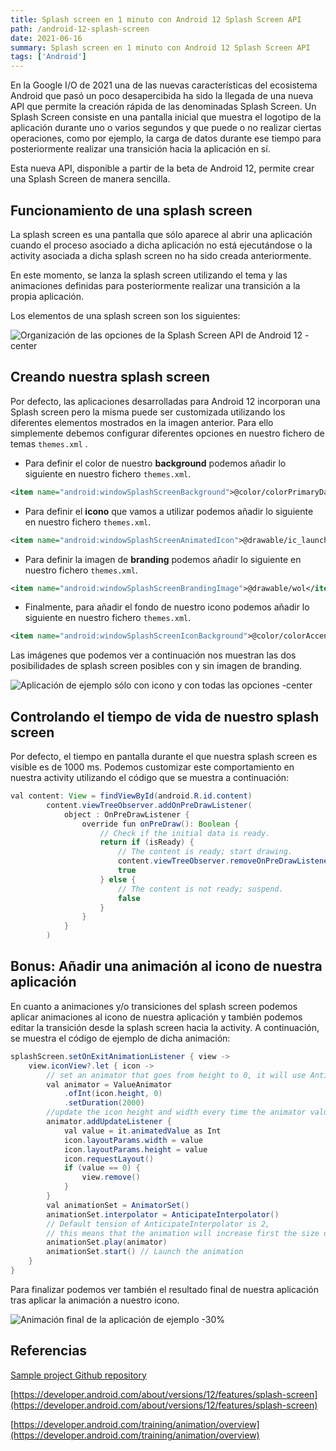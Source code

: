 ```yaml
---
title: Splash screen en 1 minuto con Android 12 Splash Screen API
path: /android-12-splash-screen
date: 2021-06-16
summary: Splash screen en 1 minuto con Android 12 Splash Screen API
tags: ['Android']
---
```


En la Google I/O de 2021 una de las nuevas características del ecosistema Android que pasó un poco desapercibida ha sido la llegada de una nueva API que permite la creación rápida de las denominadas Splash Screen. Un Splash Screen consiste en una pantalla inicial que muestra el logotipo de la aplicación durante uno o varios segundos y que puede o no realizar ciertas operaciones, como por ejemplo, la carga de datos durante ese tiempo para posteriormente realizar una transición hacia la aplicación en sí.

Esta nueva API, disponible a partir de la beta de Android 12, permite crear una Splash Screen de manera sencilla.

## Funcionamiento de una splash screen

La splash screen es una pantalla que sólo aparece al abrir una aplicación cuando el proceso asociado a dicha aplicación no está ejecutándose o la activity asociada a dicha splash screen no ha sido creada anteriormente.

En este momento, se lanza la splash screen utilizando el tema y las animaciones definidas para posteriormente realizar una transición a la propia aplicación.

Los elementos de una splash screen son los siguientes:

![Organización de las opciones de la Splash Screen API de Android 12 -center](./images/Android12SplashScreen/API_organization.png)

## Creando nuestra splash screen

Por defecto, las aplicaciones desarrolladas para Android 12 incorporan una Splash screen pero la misma puede ser customizada utilizando los diferentes elementos mostrados en la imagen anterior. Para ello simplemente debemos configurar diferentes opciones en nuestro fichero de temas `themes.xml` .

- Para definir el color de nuestro **background** podemos añadir lo siguiente en nuestro fichero `themes.xml`.

```xml
<item name="android:windowSplashScreenBackground">@color/colorPrimaryDark</item>
```

- Para definir el **icono** que vamos a utilizar podemos añadir lo siguiente en nuestro fichero `themes.xml`.

```xml
<item name="android:windowSplashScreenAnimatedIcon">@drawable/ic_launcher_hq_foreground</item>
```

- Para definir la imagen de **branding** podemos añadir lo siguiente en nuestro fichero `themes.xml`.

```xml
<item name="android:windowSplashScreenBrandingImage">@drawable/wol</item>
```

- Finalmente, para añadir el fondo de nuestro icono podemos añadir lo siguiente en nuestro fichero `themes.xml`.

```xml
<item name="android:windowSplashScreenIconBackground">@color/colorAccent</item>
```

Las imágenes que podemos ver a continuación nos muestran las dos posibilidades de splash screen posibles con y sin imagen de branding.

![Aplicación de ejemplo sólo con icono y con todas las opciones -center](./images/Android12SplashScreen/options.png)

## Controlando el tiempo de vida de nuestro splash screen

Por defecto, el tiempo en pantalla durante el que nuestra splash screen es visible es de 1000 ms. Podemos customizar este comportamiento en nuestra activity utilizando el código que se muestra a continuación:

```java
val content: View = findViewById(android.R.id.content)
        content.viewTreeObserver.addOnPreDrawListener(
            object : OnPreDrawListener {
                override fun onPreDraw(): Boolean {
                    // Check if the initial data is ready.
                    return if (isReady) {
                        // The content is ready; start drawing.
                        content.viewTreeObserver.removeOnPreDrawListener(this)
                        true
                    } else {
                        // The content is not ready; suspend.
                        false
                    }
                }
            }
        )
```

## Bonus: Añadir una animación al icono de nuestra aplicación

En cuanto a animaciones y/o transiciones del splash screen podemos aplicar animaciones al icono de nuestra aplicación y también podemos editar la transición desde la splash screen hacia la activity. A continuación, se muestra el código de ejemplo de dicha animación:

```java
splashScreen.setOnExitAnimationListener { view ->
    view.iconView?.let { icon ->
        // set an animator that goes from height to 0, it will use AnticipateInterpolator set at the bottom of this code
        val animator = ValueAnimator
            .ofInt(icon.height, 0)
            .setDuration(2000)
        //update the icon height and width every time the animator value change
        animator.addUpdateListener {
            val value = it.animatedValue as Int
            icon.layoutParams.width = value
            icon.layoutParams.height = value
            icon.requestLayout()
            if (value == 0) {
                view.remove()
            }
        }
        val animationSet = AnimatorSet()
        animationSet.interpolator = AnticipateInterpolator()
        // Default tension of AnticipateInterpolator is 2,
        // this means that the animation will increase first the size of the icon a little bit and then decrease
        animationSet.play(animator)
        animationSet.start() // Launch the animation
    }
}
```

Para finalizar podemos ver también el resultado final de nuestra aplicación tras aplicar la animación a nuestro icono.

![Animación final de la aplicación de ejemplo -30%](./images/Android12SplashScreen/splash_gif.gif)

## Referencias

[Sample project Github repository](https://github.com/IvanSantosGonz/Android12SplashScreenAPI)

[https://developer.android.com/about/versions/12/features/splash-screen](https://developer.android.com/about/versions/12/features/splash-screen)

[https://developer.android.com/training/animation/overview](https://developer.android.com/training/animation/overview)
